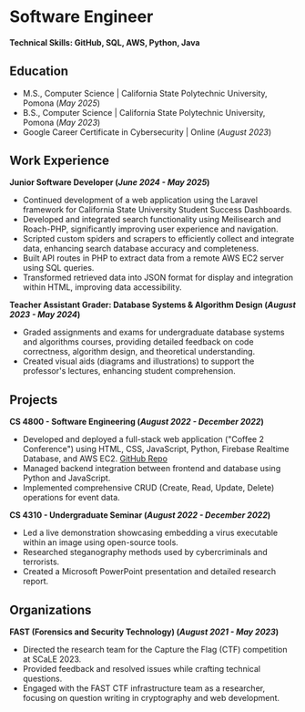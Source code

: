 # Software Engineer

#### Technical Skills: GitHub, SQL, AWS, Python, Java

## Education
- M.S., Computer Science | California State Polytechnic University, Pomona (_May 2025_)	 			        		
- B.S., Computer Science | California State Polytechnic University, Pomona (_May 2023_)
- Google Career Certificate in Cybersecurity | Online (_August 2023_)

## Work Experience
**Junior Software Developer  (_June 2024 - May 2025_)**
* Continued development of a web application using the Laravel framework for California State University Student Success Dashboards.
* Developed and integrated search functionality using Meilisearch and Roach-PHP, significantly improving user experience and navigation.
* Scripted custom spiders and scrapers to efficiently collect and integrate data, enhancing search database accuracy and completeness.
* Built API routes in PHP to extract data from a remote AWS EC2 server using SQL queries.
* Transformed retrieved data into JSON format for display and integration within HTML, improving data accessibility.


**Teacher Assistant Grader: Database Systems & Algorithm Design (_August 2023 - May 2024_)**
- Graded assignments and exams for undergraduate database systems and algorithms courses, providing detailed feedback on code correctness, algorithm design, and theoretical understanding.
- Created visual aids (diagrams and illustrations) to support the professor's lectures, enhancing student comprehension.

## Projects
**CS 4800 - Software Engineering (_August 2022 - December 2022_)**
* Developed and deployed a full-stack web application ("Coffee 2 Conference") using HTML, CSS, JavaScript, Python, Firebase Realtime Database, and AWS EC2.  [GitHub Repo](https://github.com/CS4800-1/c2c)
* Managed backend integration between frontend and database using Python and JavaScript.
* Implemented comprehensive CRUD (Create, Read, Update, Delete) operations for event data.

**CS 4310 - Undergraduate Seminar (_August 2022 - December 2022_)**
* Led a live demonstration showcasing embedding a virus executable within an image using open-source tools.
* Researched steganography methods used by cybercriminals and terrorists.
* Created a Microsoft PowerPoint presentation and detailed research report.


## Organizations
**FAST (Forensics and Security Technology) (_August 2021 - May 2023_)**
* Directed the research team for the Capture the Flag (CTF) competition at SCaLE 2023.
* Provided feedback and resolved issues while crafting technical questions.
* Engaged with the FAST CTF infrastructure team as a researcher, focusing on question writing in cryptography and web development.

<!--
## Publications
- [Master's Thesis Bronco Scholar](https://scholarworks.calstate.edu/catalog?utf8=✓&f%5Bcampus_sim%5D%5B%5D=Pomona&f%5Bdegree_level_sim%5D%5B%5D=Masters&f%5Bdepartment_sim%5D%5B%5D=Computer+Science&search_field=dummy_range&range%5Bdate_issued_year_sim%5D%5Bbegin%5D=2025&range%5Bdate_issued_year_sim%5D%5Bend%5D=2026&commit=Limit)
-->
